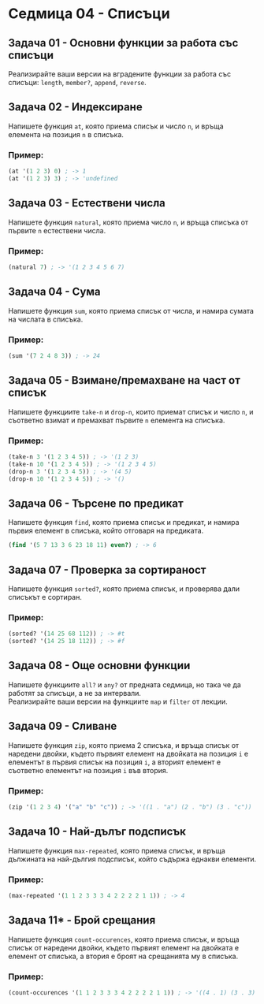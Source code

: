 # Седмица 04 - Списъци

## Задача 01 - Основни функции за работа със списъци
Реализирайте ваши версии на вградените функции за работа със списъци: `length`, `member?`, `append`, `reverse`.

## Задача 02 - Индексиране
Напишете функция `at`, която приема списък и число `n`, и връща елемента на позиция `n` в списъка.

### Пример:
```scheme
(at '(1 2 3) 0) ; -> 1
(at '(1 2 3) 3) ; -> 'undefined
```

## Задача 03 - Естествени числа
Напишете функция `natural`, която приема число `n`, и връща списъка от първите `n` естествени числа.

### Пример:
```scheme
(natural 7) ; -> '(1 2 3 4 5 6 7)
```

## Задача 04 - Сума
Напишете функция `sum`, която приема списък от числа, и намира сумата на числата в списъка.

### Пример:
```scheme
(sum '(7 2 4 8 3)) ; -> 24
```

## Задача 05 - Взимане/премахване на част от списък
Напишете функциите `take-n` и `drop-n`, които приемат списък и число `n`, и съответно взимат и премахват първите `n` елемента на списъка.

### Пример:
```scheme
(take-n 3 '(1 2 3 4 5)) ; -> '(1 2 3)
(take-n 10 '(1 2 3 4 5)) ; -> '(1 2 3 4 5)
(drop-n 3 '(1 2 3 4 5)) ; -> '(4 5)
(drop-n 10 '(1 2 3 4 5)) ; -> '()
```

## Задача 06 - Търсене по предикат
Напишете функция `find`, която приема списък и предикат, и намира първия елемент в списъка, който отговаря на предиката.

```scheme
(find '(5 7 13 3 6 23 18 11) even?) ; -> 6
```

## Задача 07 - Проверка за сортираност
Напишете функция `sorted?`, която приема списък, и проверява дали списъкът е сортиран.

### Пример:
```scheme
(sorted? '(14 25 68 112)) ; -> #t
(sorted? '(14 25 18 112)) ; -> #f
```

## Задача 08 - Още основни функции
Напишете функциите `all?` и `any?` от предната седмица, но така че да работят за списъци, а не за интервали. <br />
Реализирайте ваши версии на функциите `map` и `filter` от лекции.

## Задача 09 - Сливане
Напишете функция `zip`, която приема 2 списъка, и връща списък от наредени двойки, където първият елемент на двойката на позиция `i` е елементът в първия списък на позиция `i`, а вторият елемент е съответно елементът на позиция `i` във втория.

### Пример:
```scheme
(zip '(1 2 3 4) '("a" "b" "c")) ; -> '((1 . "a") (2 . "b") (3 . "c"))
```

## Задача 10 - Най-дълъг подсписък
Напишете функция `max-repeated`, която приема списък, и връща дължината на най-дългия подсписък, който съдържа еднакви елементи.

### Пример:
```scheme
(max-repeated '(1 1 2 3 3 3 4 2 2 2 2 1 1)) ; -> 4
```

## Задача 11* - Брой срещания
Напишете функция `count-occurences`, която приема списък, и връща списък от наредени двойки, където първият елемент на двойката е елемент от списъка, а втория е броят на срещанията му в списъка.

### Пример:
```scheme
(count-occurences '(1 1 2 3 3 3 4 2 2 2 2 1 1)) ; -> '((4 . 1) (3 . 3) (2 . 5) (1 . 4))
```